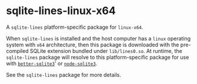 <!--- Generated with the npm_generate_platform_packages.sh script, don't edit by hand -->

# sqlite-lines-linux-x64

A `sqlite-lines` platform-specific package for `linux-x64`. 

When `sqlite-lines` is installed and the host computer has a `linux` operating system with `x64` architecture, then this package is downloaded with the pre-compiled SQLite extension bundled under `lib/lines0.so`. At runtime, the `sqlite-lines` package will resolve to this platform-specific package for use with [`better-sqlite3`](https://github.com/WiseLibs/better-sqlite3)' or [`node-sqlite3`](https://github.com/TryGhost/node-sqlite3).

See the `sqlite-lines` package for more details.